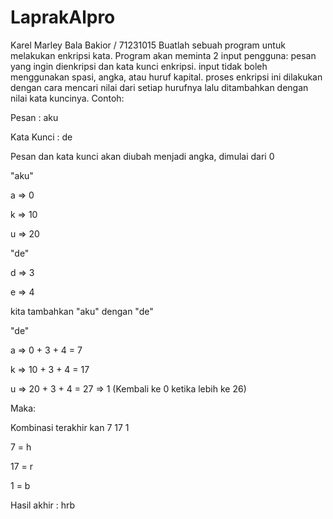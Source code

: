 # LaprakAlpro
Karel Marley Bala Bakior / 71231015
Buatlah sebuah program untuk melakukan enkripsi kata. Program akan meminta 2 input pengguna: pesan yang ingin dienkripsi dan kata kunci enkripsi. input tidak boleh menggunakan spasi, angka, atau huruf kapital. proses enkripsi ini dilakukan dengan cara mencari nilai dari setiap hurufnya lalu ditambahkan dengan nilai kata kuncinya. 
Contoh:

Pesan : aku

Kata Kunci : de

Pesan dan kata kunci akan diubah menjadi angka, dimulai dari 0

"aku"

a => 0

k => 10

u => 20

"de"

d => 3

e => 4

kita tambahkan "aku" dengan "de"

"de"

a => 0 + 3 + 4 = 7

k => 10 + 3 + 4 = 17

u => 20 + 3 + 4 = 27 => 1 (Kembali ke 0 ketika lebih ke 26)

Maka:

Kombinasi terakhir kan 7 17 1

7 = h

17 = r

1 = b

Hasil akhir : hrb
